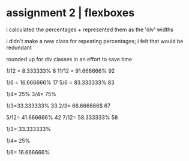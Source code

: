 # assignment 2 | flexboxes

<p>i calculated the percentages + represented them as the 'div' widths</p>
<p>i didn't make a new class for repeating percentages; i felt that would be redundant</p>
<p>rounded up for div classes in an effort to save time</p>

1/12 = 8.333333% 8
11/12 = 91.666666% 92

1/6 = 16.666666% 17
5/6 = 83.333333% 83

1/4= 25%
3/4= 75%

1/3=33.333333% 33
2/3= 66.666666$ 67

5/12= 41.666666% 42
7/12= 58.333333% 58

1/3= 33.333333% 

1/4= 25%

1/6= 16.666666%
